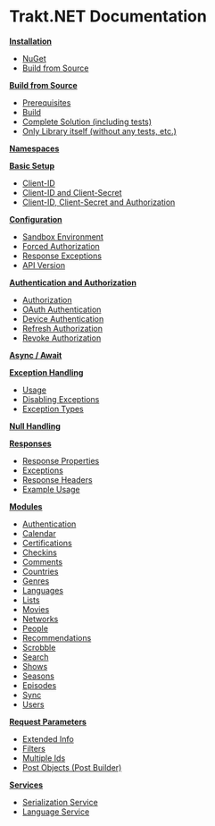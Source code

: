 # Trakt.NET Documentation

**[Installation](installation.md)**
- [NuGet](installation.md#nuget)
- [Build from Source](installation.md#build-from-source)

**[Build from Source](building.md)**
- [Prerequisites](building.md#prerequisites)
- [Build](building.md#build)
- [Complete Solution (including tests)](building.md#complete-solution-including-tests)
- [Only Library itself (without any tests, etc.)](building.md#only-library-itself-without-any-tests-etc)

**[Namespaces](namespaces.md)**

**[Basic Setup](basicsetup.md)**
- [Client-ID](basicsetup.md#client-id)
- [Client-ID and Client-Secret](basicsetup.md#client-id-and-client-secret)
- [Client-ID, Client-Secret and Authorization](basicsetup.md#client-id-client-secret-and-authorization)

**[Configuration](configuration.md)**
- [Sandbox Environment](configuration.md#sandbox-environment)
- [Forced Authorization](configuration.md#forced-authorization)
- [Response Exceptions](configuration.md#response-exceptions)
- [API Version](configuration.md#api-version)

**[Authentication and Authorization](auth.md)**
- [Authorization](auth.md#authorization)
- [OAuth Authentication](auth.md#oauth-authentication)
- [Device Authentication](auth.md#device-authentication)
- [Refresh Authorization](auth.md#refresh-authorization)
- [Revoke Authorization](auth.md#revoke-authorization)

**[Async / Await](async.md)**

**[Exception Handling](exceptionhandling.md)**
- [Usage](exceptionhandling.md#usage)
- [Disabling Exceptions](exceptionhandling.md#disabling-exceptions)
- [Exception Types](exceptionhandling.md#exception-types)

**[Null Handling](nullhandling.md)**

**[Responses](responses.md)**
- [Response Properties](responses.md#response-properties)
- [Exceptions](responses.md#exceptions)
- [Response Headers](responses.md#response-headers)
- [Example Usage](responses.md#example-usage)

**[Modules](modules.md)**
- [Authentication](modules.md#authentication)
- [Calendar](modules.md#calendar)
- [Certifications](modules.md#certifications)
- [Checkins](modules.md#checkins)
- [Comments](modules.md#comments)
- [Countries](modules.md#countries)
- [Genres](modules.md#genres)
- [Languages](modules.md#languages)
- [Lists](modules.md#lists)
- [Movies](modules.md#movies)
- [Networks](modules.md#networks)
- [People](modules.md#people)
- [Recommendations](modules.md#recommendations)
- [Scrobble](modules.md#scrobble)
- [Search](modules.md#search)
- [Shows](modules.md#shows)
- [Seasons](modules.md#seasons)
- [Episodes](modules.md#episodes)
- [Sync](modules.md#sync)
- [Users](modules.md#users)

**[Request Parameters](requestparameters.md)**
- [Extended Info](requestparameters.md#extended-info)
- [Filters](requestparameters.md#filters)
- [Multiple Ids](requestparameters.md#multiple-ids)
- [Post Objects (Post Builder)](requestparameters.md#post-objects-post-builder)

**[Services](services.md)**
- [Serialization Service](services.md#serialization-service)
- [Language Service](services.md#language-service)
